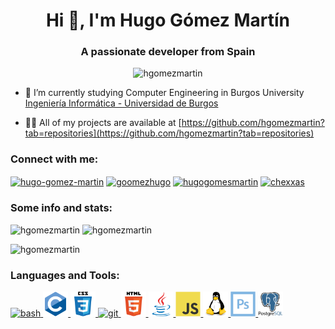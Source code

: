 <h1 align="center">Hi 👋, I'm Hugo Gómez Martín</h1>
<h3 align="center">A passionate developer from Spain</h3>

<p align="center"> <img src="https://komarev.com/ghpvc/?username=hgomezmartin&label=Profile%20views&color=0e75b6&style=flat" alt="hgomezmartin" /> </p>

- 📖​ I’m currently studying Computer Engineering in Burgos University [Ingeniería Informática - Universidad de Burgos](https://www.ubu.es/grado-en-ingenieria-informatica)

- 👨‍💻 All of my projects are available at [https://github.com/hgomezmartin?tab=repositories](https://github.com/hgomezmartin?tab=repositories)

<h3 align="left">Connect with me:</h3>
<p align="left">
<a href="https://linkedin.com/in/hugo-gomez-martin" target="blank"><img align="center" src="https://raw.githubusercontent.com/rahuldkjain/github-profile-readme-generator/master/src/images/icons/Social/linked-in-alt.svg" alt="hugo-gomez-martin" height="30" width="40" /></a>
<a href="https://twitter.com/goomezhugo" target="blank"><img align="center" src="https://raw.githubusercontent.com/rahuldkjain/github-profile-readme-generator/master/src/images/icons/Social/twitter.svg" alt="goomezhugo" height="30" width="40" /></a>
 <a href="https://instagram.com/hugogomesmartin" target="blank"><img align="center" src="https://raw.githubusercontent.com/rahuldkjain/github-profile-readme-generator/master/src/images/icons/Social/instagram.svg" alt="hugogomesmartin" height="30" width="40" /></a>
<a href="https://www.youtube.com/c/chexxas" target="blank"><img align="center" src="https://raw.githubusercontent.com/rahuldkjain/github-profile-readme-generator/master/src/images/icons/Social/youtube.svg" alt="chexxas" height="30" width="40" /></a>
  
</p>
</p>
<h3 align="left">Some info and stats:</h3>
<p><img  src="https://github-readme-stats.vercel.app/api/top-langs?username=hgomezmartin&show_icons=true&locale=en&layout=compact&theme=radical" alt="hgomezmartin" />
<img  src="https://github-readme-stats.vercel.app/api?username=hgomezmartin&show_icons=true&locale=en&layout=compact&theme=radical" alt="hgomezmartin" width="350" /></p>
<p><img  src="https://github-readme-streak-stats.herokuapp.com/?user=hgomezmartin&layout=compact&theme=radical" alt="hgomezmartin" width="350" /></p>

<h3 align="left">Languages and Tools:</h3>
<p align="left"> <a href="https://www.gnu.org/software/bash/" target="_blank" rel="noreferrer"> <img src="https://www.vectorlogo.zone/logos/gnu_bash/gnu_bash-icon.svg" alt="bash" width="40" height="40"/> </a> <a href="https://www.cprogramming.com/" target="_blank" rel="noreferrer"> <img src="https://raw.githubusercontent.com/devicons/devicon/master/icons/c/c-original.svg" alt="c" width="40" height="40"/> </a> <a href="https://www.w3schools.com/css/" target="_blank" rel="noreferrer"> <img src="https://raw.githubusercontent.com/devicons/devicon/master/icons/css3/css3-original-wordmark.svg" alt="css3" width="40" height="40"/> </a> <a href="https://git-scm.com/" target="_blank" rel="noreferrer"> <img src="https://www.vectorlogo.zone/logos/git-scm/git-scm-icon.svg" alt="git" width="40" height="40"/> </a> <a href="https://www.w3.org/html/" target="_blank" rel="noreferrer"> <img src="https://raw.githubusercontent.com/devicons/devicon/master/icons/html5/html5-original-wordmark.svg" alt="html5" width="40" height="40"/> </a> <a href="https://www.java.com" target="_blank" rel="noreferrer"> <img src="https://raw.githubusercontent.com/devicons/devicon/master/icons/java/java-original.svg" alt="java" width="40" height="40"/> </a> <a href="https://developer.mozilla.org/en-US/docs/Web/JavaScript" target="_blank" rel="noreferrer"> <img src="https://raw.githubusercontent.com/devicons/devicon/master/icons/javascript/javascript-original.svg" alt="javascript" width="40" height="40"/> </a> <a href="https://www.linux.org/" target="_blank" rel="noreferrer"> <img src="https://raw.githubusercontent.com/devicons/devicon/master/icons/linux/linux-original.svg" alt="linux" width="40" height="40"/> </a> <a href="https://www.photoshop.com/en" target="_blank" rel="noreferrer"> <img src="https://raw.githubusercontent.com/devicons/devicon/master/icons/photoshop/photoshop-line.svg" alt="photoshop" width="40" height="40"/> </a> <a href="https://www.postgresql.org" target="_blank" rel="noreferrer"> <img src="https://raw.githubusercontent.com/devicons/devicon/master/icons/postgresql/postgresql-original-wordmark.svg" alt="postgresql" width="40" height="40"/> </a> </p>
